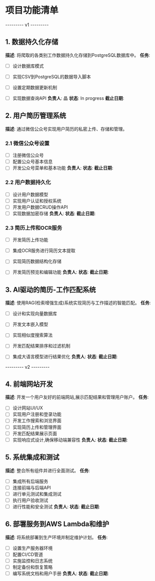 # 项目功能清单
--------- v1 ---------
## 1. 数据持久化存储 
**描述**: 将爬取的各类别工作数据持久化存储到PostgreSQL数据库中。
**任务**:
- [ ] 设计数据库模式
- [ ] 实现CSV到PostgreSQL的数据导入脚本
- [ ] 设置定期数据更新机制
- [ ] 实现数据查询API
**负责人**:
晶
**状态**:
In progress
**截止日期**:



## 2. 用户简历管理系统
**描述**: 通过微信公众号实现用户简历的私密上传、存储和管理。

### 2.1 微信公众号设置
- [ ] 注册微信公众号
- [ ] 配置公众号基本信息
- [ ] 开发公众号菜单和基本功能
**负责人**:
**状态**:
**截止日期**:

### 2.2 用户数据持久化
- [ ] 设计用户数据模型
- [ ] 实现用户认证和授权系统
- [ ] 开发用户数据CRUD操作API
- [ ] 实现数据加密存储
**负责人**:
**状态**:
**截止日期**:

### 2.3 简历上传和OCR服务
- [ ] 开发简历上传功能
- [ ] 集成OCR服务进行简历文本提取
- [ ] 实现简历数据结构化存储
- [ ] 开发简历预览和编辑功能
**负责人**:
**状态**:
**截止日期**:


## 3. AI驱动的简历-工作匹配系统
**描述**: 使用RAG(检索增强生成)系统实现简历与工作描述的智能匹配。
**任务**:
- [ ] 设计和实现向量数据库
- [ ] 开发文本嵌入模型
- [ ] 实现相似度搜索算法
- [ ] 开发匹配结果排序和过滤机制
- [ ] 集成大语言模型进行结果优化
**负责人**:
**状态**:
**截止日期**:





--------- v2 ---------
## 4. 前端网站开发
**描述**: 开发一个用户友好的前端网站,展示匹配结果和管理用户账户。
**任务**:
- [ ] 设计网站UI/UX
- [ ] 实现用户注册和登录功能
- [ ] 开发工作搜索和浏览界面
- [ ] 实现简历上传和管理界面
- [ ] 开发匹配结果展示页面
- [ ] 实现响应式设计,确保移动端兼容性
**负责人**:
**状态**:
**截止日期**:

## 5. 系统集成和测试
**描述**: 整合所有组件并进行全面测试。
**任务**:
- [ ] 集成所有后端服务
- [ ] 连接前端与后端API
- [ ] 进行单元测试和集成测试
- [ ] 执行用户验收测试
- [ ] 进行性能和安全测试
**负责人**:
**状态**:
**截止日期**:

## 6. 部署服务到AWS Lambda和维护
**描述**: 将系统部署到生产环境并制定维护计划。
**任务**:
- [ ] 设置生产服务器环境
- [ ] 配置CI/CD管道
- [ ] 实施监控和日志系统
- [ ] 制定备份和恢复策略
- [ ] 编写系统文档和用户手册
**负责人**:
**状态**:
**截止日期**:
